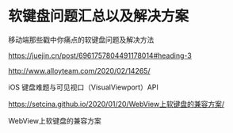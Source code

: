 # 软键盘问题汇总以及解决方案





移动端那些戳中你痛点的软键盘问题及解决方法

https://juejin.cn/post/6961757804491178014#heading-3



http://www.alloyteam.com/2020/02/14265/

iOS 键盘难题与可见视口（VisualViewport）API





https://setcina.github.io/2020/01/20/WebView上软键盘的兼容方案/

WebView上软键盘的兼容方案
